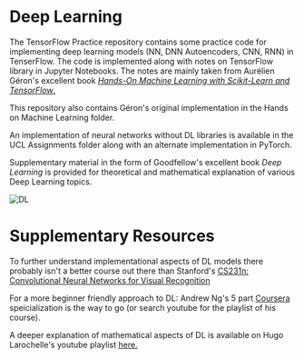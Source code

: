 # Deep Learning

The TensorFlow Practice repository contains some practice code for implementing deep learning models (NN, DNN Autoencoders, CNN, RNN) in TenserFlow. The code is implemented along with notes on TensorFlow library in Jupyter Notebooks. The notes are mainly taken from Aurélien Géron's excellent book [*Hands-On Machine Learning with Scikit-Learn and TensorFlow*.](http://shop.oreilly.com/product/0636920052289.do) 

This repository also contains Géron's original implementation in the Hands on Machine Learning folder.

An implementation of neural networks without DL libraries is available in the UCL Assignments folder along with an alternate implementation in PyTorch.

Supplementary material in the form of Goodfellow's excellent book *Deep Learning* is provided for theoretical and mathematical explanation of various Deep Learning topics.

![DL](https://images-na.ssl-images-amazon.com/images/I/61fim5QqaqL._SX373_BO1,204,203,200_.jpg)

# Supplementary Resources

To further understand implementational aspects of DL models there probably isn't a better course out there than Stanford's [CS231n: Convolutional Neural Networks for Visual Recognition](http://cs231n.stanford.edu/)

For a more beginner friendly approach to DL: Andrew Ng's 5 part [Coursera](https://www.coursera.org/specializations/deep-learning) speicialization is the way to go (or search youtube for the playlist of his course). 

A deeper explanation of mathematical aspects of DL is available on Hugo Larochelle's youtube playlist [here.](https://www.youtube.com/playlist?list=PL6Xpj9I5qXYEcOhn7TqghAJ6NAPrNmUBH)


